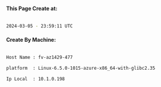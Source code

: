 
   
#### This Page Create at:

```bash

2024-03-05 - 23:59:11 UTC

```

#### Create By Machine:

```bash

Host Name : fv-az1429-477

platform  : Linux-6.5.0-1015-azure-x86_64-with-glibc2.35

Ip Local  : 10.1.0.198

```

